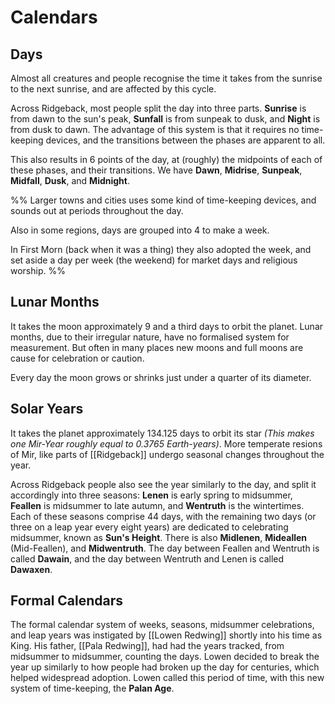 # Calendars

## Days
Almost all creatures and people recognise the time it takes from the sunrise to the next sunrise, and are affected by this cycle.

Across Ridgeback, most people split the day into three parts. **Sunrise** is from dawn to the sun's peak, **Sunfall** is from sunpeak to dusk, and **Night** is from dusk to dawn. The advantage of this system is that it requires no time-keeping devices, and the transitions between the phases are apparent to all.

This also results in 6 points of the day, at (roughly) the midpoints of each of these phases, and their transitions. We have **Dawn**, **Midrise**, **Sunpeak**, **Midfall**, **Dusk**, and **Midnight**.

%%
Larger towns and cities uses some kind of time-keeping devices, and sounds out at periods throughout the day.

Also in some regions, days are grouped into 4 to make a week.

In First Morn (back when it was a thing) they also adopted the week, and set aside a day per week (the weekend) for market days and religious worship.
%%

## Lunar Months
It takes the moon approximately 9 and a third days to orbit the planet. Lunar months, due to their irregular nature, have no formalised system for measurement. But often in many places new moons and full moons are cause for celebration or caution.

Every day the moon grows or shrinks just under a quarter of its diameter.

## Solar Years
It takes the planet approximately 134.125 days to orbit its star *(This makes one Mir-Year roughly equal to 0.3765 Earth-years)*. More temperate resions of Mir, like parts of [[Ridgeback]] undergo seasonal changes throughout the year.

Across Ridgeback people also see the year similarly to the day, and split it accordingly into three seasons: **Lenen** is early spring to midsummer, **Feallen** is midsummer to late autumn, and **Wentruth** is the wintertimes. Each of these seasons comprise 44 days, with the remaining two days (or three on a leap year every eight years) are dedicated to celebrating midsummer, known as **Sun's Height**. There is also **Midlenen**, **Mideallen** (Mid-Feallen), and **Midwentruth**. The day between Feallen and Wentruth is called **Dawain**, and the day between Wentruth and Lenen is called **Dawaxen**.

## Formal Calendars
The formal calendar system of weeks, seasons, midsummer celebrations, and leap years was instigated by [[Lowen Redwing]] shortly into his time as King. His father, [[Pala Redwing]], had had the years tracked, from midsummer to midsummer, counting the days. Lowen decided to break the year up similarly to how people had broken up the day for centuries, which helped widespread adoption. Lowen called this period of time, with this new system of time-keeping, the **Palan Age**.